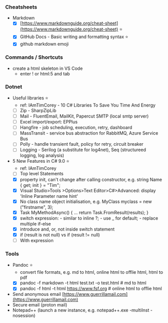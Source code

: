 ### Cheatsheets
- Markdown
  - [x] [https://www.markdownguide.org/cheat-sheet](https://www.markdownguide.org/cheat-sheet) ⭐
  - [x] GitHub Docs - Basic writing and formatting syntax ⭐
  - [x] github markdown emoji

### Commands / Shortcuts
- create a html skeleton in VS Code
  - enter ! or html:5 and tab
  
### Dotnet
- Useful libraries ⭐
  - ref: IAmTimCorey - 10 C# Libraries To Save You Time And Energy
  - [ ] Zip - SharpZipLib 
  - [ ] Mail - FluentEmail, MailKit, Papercut SMTP (local smtp server)
  - [ ] Excel import/export: EPPlus
  - [ ] Hangfire - job scheduling, execution, retry, dashboard
  - [ ] MassTransit - service bus abstraction for RabbitMQ, Azure Service Bus
  - [ ] Polly - handle transient fault, policy for retry, circuit breaker
  - [ ] Logging - Serilog (a substitute for log4net), Seq (structureed logging, log analysis)
  
- 5 New Features in C# 9.0 ⭐
  - ref: IAmTimCorey
  - [ ] Top level Statements
  - [x] property init, can't change after calling constructor, e.g. string Name { get; init } = "Tim";
  - [x] Visual Studio>Tools >Options>Text Editor>C#>Advanced: display 'Inline Parameter name hint'
  - [x] No class name object initialisation, e.g. MyClass myclass = new ("firstname", 3);
  - [x] Task<MyResult> MyMethodAsync() { ... return Task.FromResult(results); }
  - [x] switch expression: - similar to inline ?; - use _ for default; - replace multiple if-else
  - [x] introduce and, or, not inside switch statement
  - [x] if (result is not null) vs if (result != null)
  - [ ] With expression

### Tools
- Pandoc ⭐
  - convert file formats, e.g. md to html, online html to offlie html, html to pdf
  - [x] pandoc -f markdown -t html test.txt -o test.html # md to html
  - [x] pandoc -f html -t html https://www.fsf.org # online html to offlie html
- Send anonymous email [https://www.guerrillamail.com](https://www.guerrillamail.com)
- Secure email (proton mail)
- Notepad++ (launch a new instance, e.g. notepad++.exe -multiInst -nosession)
